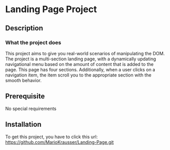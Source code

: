 # Landing Page Project

## Description

### What the project does

This project aims to give you real-world scenarios of manipulating the DOM. The project is a multi-section landing page, with a dynamically updating navigational menu based on the amount of content that is added to the page.
This page has four sections. Additionally, when a user clicks on a navigation item, the item scroll you to the appropriate section with the smooth behavior.

## Prerequisite

No special requirements

## Installation

To get this project, you have to click this url: https://github.com/MarioKrausser/Landing-Page.git
